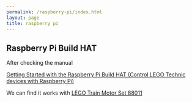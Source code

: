 ```yaml
---
permalink: /raspberry-pi/index.html
layout: page
title: raspberry pi
---
```


## Raspberry Pi Build HAT

After checking the manual

[Getting Started with the Raspberry Pi Build HAT (Control LEGO Technic devices with Raspberry Pi)](/attachents/raspberry-pi/getting-started-buildhat.pdf)

We can find it works with [LEGO Train Motor Set 88011](https://www.brickowl.com/catalog/lego-train-motor-set-88011)
